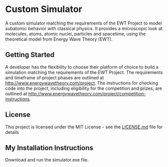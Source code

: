 # Custom Simulator
A custom simulator matching the requirements of the EWT Project to model subatomic behavior with classical physics. It provides a microscopic look at molecules, atoms, atomic nuclei, particles and spacetime, using the theoretical model from Energy Wave Theory (EWT).

## Getting Started
A developer has the flexibility to choose their platform of choice to build a simulation matching the requirements of the EWT Project.  The requirements and timeframe of project phases are outlined at http://www.energywavetheory.com/project.  The instructions for checking code into the project, including eligibility for the competition and prizes, are outlined at http://www.energywavetheory.com/project/competition-instructions.  

## License
This project is licensed under the MIT License - see the [LICENSE.md](LICENSE.md) file for details

## My Installation Instructions
Download and run the simulator.exe file.
